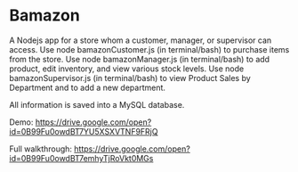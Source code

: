 # Bamazon
A Nodejs app for a store whom a customer, manager, or supervisor can access.
Use node bamazonCustomer.js (in terminal/bash) to purchase items from the store.
Use node bamazonManager.js (in terminal/bash) to add product, edit inventory, and view various stock levels.
Use node bamazonSupervisor.js (in terminal/bash) to view Product Sales by Department and to add a new department.

All information is saved into a MySQL database.

Demo:
https://drive.google.com/open?id=0B99Fu0owdBT7YU5XSXVTNF9FRjQ

Full walkthrough:
https://drive.google.com/open?id=0B99Fu0owdBT7emhyTjRoVkt0MGs
